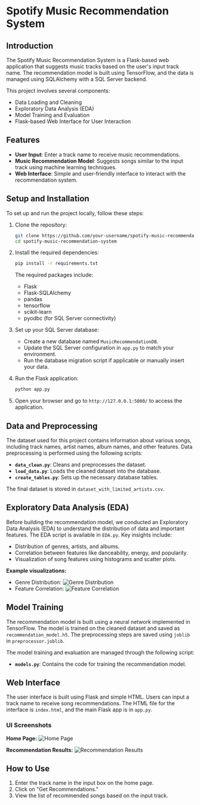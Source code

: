 # Spotify Music Recommendation System

## Introduction

The Spotify Music Recommendation System is a Flask-based web application that suggests music tracks based on the user's input track name. The recommendation model is built using TensorFlow, and the data is managed using SQLAlchemy with a SQL Server backend.

This project involves several components:
- Data Loading and Cleaning
- Exploratory Data Analysis (EDA)
- Model Training and Evaluation
- Flask-based Web Interface for User Interaction

## Features

- **User Input**: Enter a track name to receive music recommendations.
- **Music Recommendation Model**: Suggests songs similar to the input track using machine learning techniques.
- **Web Interface**: Simple and user-friendly interface to interact with the recommendation system.

## Setup and Installation

To set up and run the project locally, follow these steps:

1. Clone the repository:

    ```bash
    git clone https://github.com/your-username/spotify-music-recommendation-system.git
    cd spotify-music-recommendation-system
    ```

2. Install the required dependencies:

    ```bash
    pip install -r requirements.txt
    ```

    The required packages include:
    - Flask
    - Flask-SQLAlchemy
    - pandas
    - tensorflow
    - scikit-learn
    - pyodbc (for SQL Server connectivity)

3. Set up your SQL Server database:
    - Create a new database named `MusicRecommendationDB`.
    - Update the SQL Server configuration in `app.py` to match your environment.
    - Run the database migration script if applicable or manually insert your data.

4. Run the Flask application:

    ```bash
    python app.py
    ```

5. Open your browser and go to `http://127.0.0.1:5000/` to access the application.

## Data and Preprocessing

The dataset used for this project contains information about various songs, including track names, artist names, album names, and other features. Data preprocessing is performed using the following scripts:
- **`data_clean.py`**: Cleans and preprocesses the dataset.
- **`load_data.py`**: Loads the cleaned dataset into the database.
- **`create_tables.py`**: Sets up the necessary database tables.

The final dataset is stored in `dataset_with_limited_artists.csv`.

## Exploratory Data Analysis (EDA)

Before building the recommendation model, we conducted an Exploratory Data Analysis (EDA) to understand the distribution of data and important features. The EDA script is available in `EDA.py`. Key insights include:
- Distribution of genres, artists, and albums.
- Correlation between features like danceability, energy, and popularity.
- Visualization of song features using histograms and scatter plots.

**Example visualizations:**
- Genre Distribution:
  ![Genre Distribution](images/genre_distribution.png)
- Feature Correlation:
  ![Feature Correlation](images/feature_correlation.png)

## Model Training

The recommendation model is built using a neural network implemented in TensorFlow. The model is trained on the cleaned dataset and saved as `recommendation_model.h5`. The preprocessing steps are saved using `joblib` in `preprocessor.joblib`.

The model training and evaluation are managed through the following script:
- **`models.py`**: Contains the code for training the recommendation model.

## Web Interface

The user interface is built using Flask and simple HTML. Users can input a track name to receive song recommendations. The HTML file for the interface is `index.html`, and the main Flask app is in `app.py`.

### UI Screenshots

**Home Page:**
![Home Page](images/home_page_screenshot.png)

**Recommendation Results:**
![Recommendation Results](images/recommendation_results_screenshot.png)

## How to Use

1. Enter the track name in the input box on the home page.
2. Click on "Get Recommendations."
3. View the list of recommended songs based on the input track.

